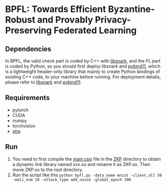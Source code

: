 # BPFL: Towards Efficient Byzantine-Robust and Provably Privacy-Preserving Federated Learning

## Dependencies
In BPFL, the valid check part is coded by C++ with [libsnark](https://github.com/scipr-lab/libsnark), and the FL part is coded by Python, so you should first deploy libsnark and [pybind11](https://github.com/pybind/pybind11), which is a lightweight header-only library that mainly to create Python bindings of existing C++ code, to your machine before running. For deployment details, please refer to [libsnark](https://github.com/scipr-lab/libsnark) and [pybind11](https://github.com/pybind/pybind11).
## Requirements
- pytorch
- CUDA
- numpy
- torchvision
- [phe](https://github.com/data61/python-paillier)
## Run
1. You need to first compile the [main.cpp](https://github.com/BPFL/BPFL/blob/main/ZKP/src/main.cpp) file in the [ZKP](https://github.com/BPFL/BPFL/tree/main/ZKP/src) directory to obtain a dynamic link library named xxx.so and rename it as ZKP.so. Then move ZKP.so to the root directory.
2. Run the script like this 
`python bpfl.py -data_name mnist -client_all 50 -mali_num 10 -attack_type add_noise -global_epoch 300`
